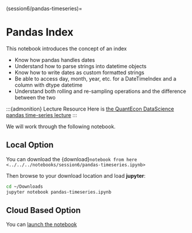 (session6/pandas-timeseries)=
# Pandas Index

This notebook introduces the concept of an index

* Know how pandas handles dates
* Understand how to parse strings into datetime objects
* Know how to write dates as custom formatted strings
* Be able to access day, month, year, etc. for a DateTimeIndex and a column with dtype datetime
* Understand both rolling and re-sampling operations and the difference between the two

:::{admonition} Lecture Resource
Here is [the QuantEcon DataScience pandas time-series lecture](https://datascience.quantecon.org/pandas/timeseries.html)
:::

We will work through the following notebook.

## Local Option

You can download the {download}`notebook from here <../../../notebooks/session6/pandas-timeseries.ipynb>`

Then browse to your download location and load **jupyter**:

```bash
cd ~/Downloads
jupyter notebook pandas-timeseries.ipynb
```

## Cloud Based Option

You can [launch the notebook](https://mybinder.org/v2/gh/QuantEcon/2021-workshop-rsit/main?filepath=notebooks%2Fsession6%2Fpandas-timeseries.ipynb)
